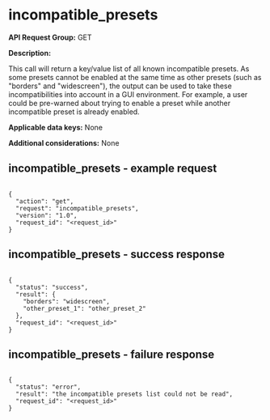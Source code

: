 # incompatible_presets

**API Request Group:** GET

**Description:**

This call will return a key/value list of all known incompatible presets. As some presets cannot be enabled at the same time as other presets (such as "borders" and "widescreen"), the output can be used to take these incompatibilities into account in a GUI environment. For example, a user could be pre-warned about trying to enable a preset while another incompatible preset is already enabled.

**Applicable data keys:** None

**Additional considerations:** None

## incompatible_presets -  example request

```

{
  "action": "get",
  "request": "incompatible_presets",
  "version": "1.0",
  "request_id": "<request_id>"
}

```

## incompatible_presets - success response


```

{
  "status": "success",
  "result": {
    "borders": "widescreen",
    "other_preset_1": "other_preset_2"
  },
  "request_id": "<request_id>"
}

```

## incompatible_presets - failure response

```

{
  "status": "error",
  "result": "the incompatible presets list could not be read",
  "request_id": "<request_id>"
}

```
